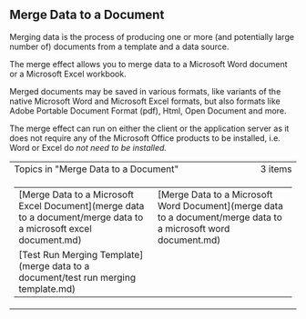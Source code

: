 ## Merge Data to a Document

Merging data is the process of producing one or more (and potentially large number of) documents from a template and a data source.

The merge effect allows you to merge data to a Microsoft Word document or a Microsoft Excel workbook.

Merged documents may be saved in various formats, like variants of the native Microsoft Word and Microsoft Excel formats, but also formats like Adobe Portable Document Format (pdf), Html, Open Document and more.

The merge effect can run on either the client or the application server as it does not require any of the Microsoft Office products to be installed, i.e. Word or Excel do <span style="FONT-STYLE: italic">not need to be installed.

<table cellpadding="0" cellspacing="0" width="100%" class="cdclvSuggestTable">

<tbody>

<tr>

<td width="100%" class="cdclvSuggestTitle">Topics in "Merge Data to a Document"</td>

<td class="cdclvSuggestTitle"><nobr>3 items</nobr></td>

</tr>

<tr>

<td class="cdclvCategoryCont" colspan="2">

<table cellpadding="0" cellspacing="0" width="100%">

<tbody>

<tr>

<td valign="top" class="cdclvCategoryCol1">[Merge Data to a Microsoft Excel Document](merge data to a document/merge data to a microsoft excel document.md)</td>

<td valign="top" class="cdclvCategoryCol2">[Merge Data to a Microsoft Word Document](merge data to a document/merge data to a microsoft word document.md)</td>

</tr>

<tr class="cdclvCategoryRowAlt">

<td valign="top" class="cdclvCategoryCol1">[Test Run Merging Template](merge data to a document/test run merging template.md)</td>

<td valign="top" class="cdclvCategoryCol2"></td>

</tr>

</tbody>

</table>

</td>

</tr>

</tbody>

</table>